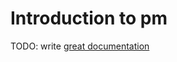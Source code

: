 # Introduction to pm

TODO: write [great documentation](http://jacobian.org/writing/what-to-write/)
